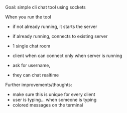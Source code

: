 Goal: simple cli chat tool using sockets

When you run the tool
  - if not already running, it starts the server
  - if already running, connects to existing server

- 1 single chat room

- client when can connect only when server is running
- ask for username, 
- they can chat realtime

Further improvements/thoughts:
- make sure this is unique for every client
- user is typing... when someone is typing
- colored messages on the terminal


